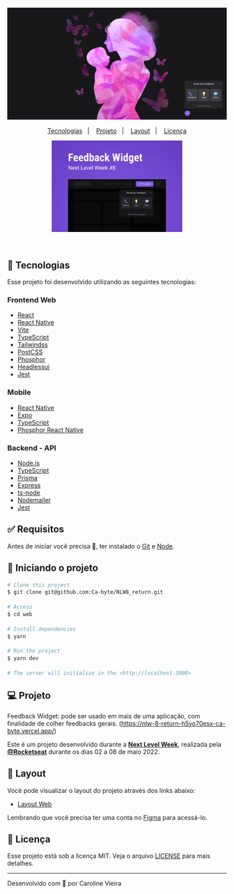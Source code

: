 <p align="center">
  <img alt="Mother with her child in her arms" src="web/src/assets/Widget.png" width="900px">
</p>


<p align="center">
  <a href="#rocket-tecnologias">Tecnologias</a>&nbsp;&nbsp;&nbsp;|&nbsp;&nbsp;&nbsp;
  <a href="#-projeto">Projeto</a>&nbsp;&nbsp;&nbsp;|&nbsp;&nbsp;&nbsp;
  <a href="#-layout">Layout</a>&nbsp;&nbsp;&nbsp;|&nbsp;&nbsp;&nbsp;
  <a href="#memo-licença">Licença</a>
</p>

<p align="center">
  <img alt="" src="web/src/assets/capa.png" width="300px">
</p>
<br>

## 🚀 Tecnologias

Esse projeto foi desenvolvido utilizando as seguintes tecnologias:

### Frontend Web

- [React](https://pt-br.reactjs.org/)
- [React Native](https://reactnative.dev/)
- [Vite](https://vitejs.dev/)
- [TypeScript](https://www.typescriptlang.org/)
- [Tailwindss](https://tailwindcss.com/)
- [PostCSS](https://postcss.org/)
- [Phosphor](https://phosphoricons.com/)
- [Headlessui](https://headlessui.dev/)
- [Jest](https://jestjs.io/)

### Mobile

- [React Native](https://reactnative.dev/)
- [Expo](https://docs.expo.dev/)
- [TypeScript](https://www.typescriptlang.org/)
- [Phosphor React Native](https://www.npmjs.com/package/phosphor-react-native)

### Backend - API

- [Node.js](https://nodejs.org/en/)
- [TypeScript](https://www.typescriptlang.org/)
- [Prisma](https://www.prisma.io/)
- [Express](http://expressjs.com/)
- [ts-node](https://typestrong.org/ts-node/)
- [Nodemailer](https://nodemailer.com/)
- [Jest](https://jestjs.io/)

## :white_check_mark: Requisitos ##

Antes de iniciar você precisa :checkered_flag:, ter instalado o [Git](https://git-scm.com) e [Node](https://nodejs.org/en/).

## :checkered_flag: Iniciando o projeto ##

```bash
# Clone this project
$ git clone git@github.com:Ca-byte/NLW8_return.git

# Access
$ cd web

# Install dependencies
$ yarn

# Run the project
$ yarn dev

# The server will initialize in the <http://localhost:3000>
```

<!--- ## Notas importantes

- É preciso configurar o backend.
- Altere o arquivo **.env.examplo** para **.env.local** para que o vitejs consiga carregá-lo.
Nota: a variável precisa iniciar com **VITE_**  para ser carregada corretamente (ex.: VITE_EXAMPLE_URL_API).-->


## 💻 Projeto

Feedback Widget: pode ser usado em mais de uma aplicação, com finalidade de colher feedbacks gerais.
(https://nlw-8-return-h5yo70esx-ca-byte.vercel.app/) 

Este é um projeto desenvolvido durante a **[Next Level Week](https://nextlevelweek.com/)**, realizada pela **[@Rocketseat](https://github.com/Rocketseat)** durante os dias 02 a 08 de maio 2022.

## 🔖 Layout

Você pode visualizar o layout do projeto através dos links abaixo:

- [Layout Web](https://www.figma.com/file/bnz7y0xn9YNDky1MYXAY4F/Feedback-Widget-(Community)?node-id=100%3A2114)

Lembrando que você precisa ter uma conta no [Figma](http://figma.com/) para acessá-lo.

## 📝 Licença

Esse projeto está sob a licença MIT. Veja o arquivo [LICENSE](LICENSE.md) para mais detalhes.

---

<p>Desenvolvido com 💜 por Caroline Vieira</p>
